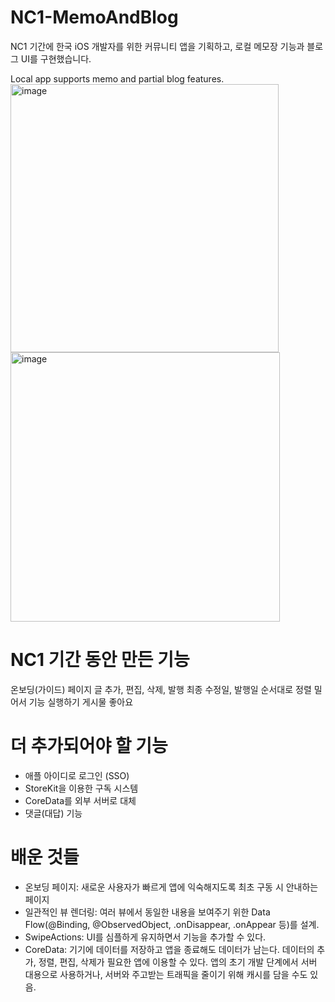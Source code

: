 # NC1-MemoAndBlog

NC1 기간에 한국 iOS 개발자를 위한 커뮤니티 앱을 기획하고, 
로컬 메모장 기능과 블로그 UI를 구현했습니다. 

Local app supports memo and partial blog features.
<img width="429" alt="image" src="https://user-images.githubusercontent.com/102859746/171984555-5d87f356-436b-4f30-bbfd-277fb358e80c.png">
<img width="431" alt="image" src="https://user-images.githubusercontent.com/102859746/171984577-b5e89417-01f9-4d60-b5cf-7902861d78d8.png">


# NC1 기간 동안 만든 기능 
온보딩(가이드) 페이지
글 추가, 편집, 삭제, 발행
최종 수정일, 발행일 순서대로 정렬
밀어서 기능 실행하기
게시물 좋아요

# 더 추가되어야 할 기능 
- 애플 아이디로 로그인 (SSO)
- StoreKit을 이용한 구독 시스템
- CoreData를 외부 서버로 대체
- 댓글(대답) 기능

# 배운 것들
- 온보딩 페이지: 새로운 사용자가 빠르게 앱에 익숙해지도록 최초 구동 시 안내하는 페이지
- 일관적인 뷰 렌더링: 여러 뷰에서 동일한 내용을 보여주기 위한 Data Flow(@Binding, @ObservedObject, .onDisappear, .onAppear 등)를 설계.
- SwipeActions: UI를 심플하게 유지하면서 기능을 추가할 수 있다. 
- CoreData: 기기에 데이터를 저장하고 앱을 종료해도 데이터가 남는다. 데이터의 추가, 정렬, 편집, 삭제가 필요한 앱에 이용할 수 있다. 앱의 초기 개발 단계에서 서버 대용으로 사용하거나, 서버와 주고받는 트래픽을 줄이기 위해 캐시를 담을 수도 있음. 
